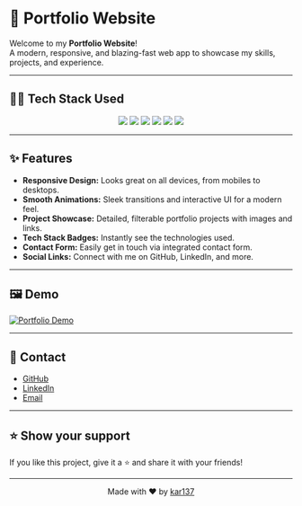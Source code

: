 # 🚀 Portfolio Website

Welcome to my **Portfolio Website**!  
A modern, responsive, and blazing-fast web app to showcase my skills, projects, and experience.

---

## 👨‍💻 Tech Stack Used

<p align="center">
  <img src="https://img.shields.io/badge/-HTML5-E34F26?logo=html5&logoColor=fff&style=for-the-badge" />
  <img src="https://img.shields.io/badge/-CSS3-1572B6?logo=css3&logoColor=fff&style=for-the-badge" />
  <img src="https://img.shields.io/badge/-JavaScript-F7DF1E?logo=javascript&logoColor=222&style=for-the-badge" />
  <img src="https://img.shields.io/badge/-Django-092E20?logo=django&logoColor=fff&style=for-the-badge" />
  <img src="https://img.shields.io/badge/-Python-3776AB?logo=python&logoColor=fff&style=for-the-badge" />
  <img src="https://img.shields.io/badge/-SQLite-003B57?logo=sqlite&logoColor=fff&style=for-the-badge" />
</p>

---

## ✨ Features

- **Responsive Design:** Looks great on all devices, from mobiles to desktops.
- **Smooth Animations:** Sleek transitions and interactive UI for a modern feel.
- **Project Showcase:** Detailed, filterable portfolio projects with images and links.
- **Tech Stack Badges:** Instantly see the technologies used.
- **Contact Form:** Easily get in touch via integrated contact form.
- **Social Links:** Connect with me on GitHub, LinkedIn, and more.

---

## 🖼️ Demo

[![Portfolio Demo](https://img.shields.io/badge/-View%20Live%20Demo-000?style=for-the-badge&logo=vercel&logoColor=white)](https://www.karanbista.com.np)

---


## 📩 Contact

- [GitHub](https://github.com/kar137)
- [LinkedIn](https://www.linkedin.com/in/karanbista/)
- [Email](mailto:bistak297@gmail.com)

---

## ⭐ Show your support

If you like this project, give it a ⭐️ and share it with your friends!

---

<p align="center">
  Made with ❤️ by <a href="https://github.com/kar137">kar137</a>
</p>
